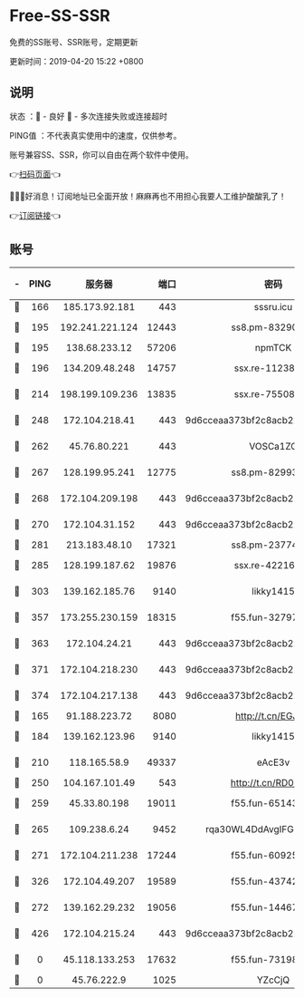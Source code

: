 # Free-SS-SSR

免费的SS账号、SSR账号，定期更新

更新时间：2019-04-20 15:22 +0800

## 说明

状态     ：🙂 - 良好 🙁 - 多次连接失败或连接超时

PING值   ：不代表真实使用中的速度，仅供参考。

账号兼容SS、SSR，你可以自由在两个软件中使用。

👉[扫码页面](https://liesauer.github.io/Free-SS-SSR/)👈

🎉🎉🎉好消息！订阅地址已全面开放！麻麻再也不用担心我要人工维护酸酸乳了！

👉[订阅链接](https://www.liesauer.net/yogurt/subscribe?ACCESS_TOKEN=DAYxR3mMaZAsaqUb)👈

## 账号

|-|PING|服务器|端口|密码|加密方式|区域|
|:----:|:----:|:-----:|-----:|:----:|:----:|:----:|
|🙂|166|185.173.92.181|443|sssru.icu|rc4-md5|RU|
|🙂|195|192.241.221.124|12443|ss8.pm-83290580|aes-256-cfb|US|
|🙂|195|138.68.233.12|57206|npmTCK|rc4-md5|US|
|🙂|196|134.209.48.248|14757|ssx.re-11238638|aes-256-cfb|US|
|🙂|214|198.199.109.236|13835|ssx.re-75508412|aes-256-cfb|US|
|🙂|248|172.104.218.41|443|9d6cceaa373bf2c8acb22e60b6a58be6|aes-256-cfb|US|
|🙂|262|45.76.80.221|443|VOSCa1ZG|aes-256-cfb|DE|
|🙂|267|128.199.95.241|12775|ss8.pm-82993561|aes-256-cfb|SG|
|🙂|268|172.104.209.198|443|9d6cceaa373bf2c8acb22e60b6a58be6|aes-256-cfb|US|
|🙂|270|172.104.31.152|443|9d6cceaa373bf2c8acb22e60b6a58be6|aes-256-cfb|US|
|🙂|281|213.183.48.10|17321|ss8.pm-23774464|rc4-md5|RU|
|🙂|285|128.199.187.62|19876|ssx.re-42216625|aes-256-cfb|SG|
|🙂|303|139.162.185.76|9140|likky1415|aes-256-cfb|DE|
|🙂|357|173.255.230.159|18315|f55.fun-32797324|aes-256-cfb|US|
|🙂|363|172.104.24.21|443|9d6cceaa373bf2c8acb22e60b6a58be6|aes-256-cfb|US|
|🙂|371|172.104.218.230|443|9d6cceaa373bf2c8acb22e60b6a58be6|aes-256-cfb|US|
|🙂|374|172.104.217.138|443|9d6cceaa373bf2c8acb22e60b6a58be6|aes-256-cfb|US|
|🙂|165|91.188.223.72|8080|http://t.cn/EGJIyrl|rc4-md5|RU|
|🙂|184|139.162.123.96|9140|likky1415|aes-256-cfb|JP|
|🙂|210|118.165.58.9|49337|eAcE3v|chacha20-ietf|TW|
|🙂|250|104.167.101.49|543|http://t.cn/RD0D7sx|rc4-md5|CA|
|🙂|259|45.33.80.198|19011|f55.fun-65143945|aes-256-cfb|US|
|🙂|265|109.238.6.24|9452|rqa30WL4DdAvgIFG6Fs3znzTa|aes-256-cfb|FR|
|🙂|271|172.104.211.238|17244|f55.fun-60925074|aes-256-cfb|US|
|🙂|326|172.104.49.207|19589|f55.fun-43742869|aes-256-cfb|SG|
|🙁|272|139.162.29.232|19056|f55.fun-14467023|aes-256-cfb|SG|
|🙁|426|172.104.215.24|443|9d6cceaa373bf2c8acb22e60b6a58be6|aes-256-cfb|US|
|🙁|0|45.118.133.253|17632|f55.fun-73198331|aes-256-cfb|SG|
|🙁|0|45.76.222.9|1025|YZcCjQ|rc4-md5|JP|
